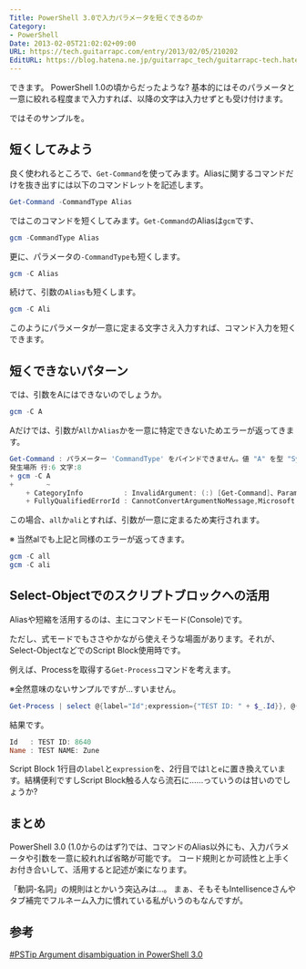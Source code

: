 ```yaml
---
Title: PowerShell 3.0で入力パラメータを短くできるのか
Category:
- PowerShell
Date: 2013-02-05T21:02:02+09:00
URL: https://tech.guitarrapc.com/entry/2013/02/05/210202
EditURL: https://blog.hatena.ne.jp/guitarrapc_tech/guitarrapc-tech.hatenablog.com/atom/entry/6802418398340412274
---
```


<!--
Date: 2013-02-05T21:02:02+09:00
URL: https://tech.guitarrapc.com/entry/2013/02/05/210202
-->

できます。
PowerShell 1.0の頃からだったような?
基本的にはそのパラメータと一意に絞れる程度まで入力すれば、以降の文字は入力せずとも受け付けます。

ではそのサンプルを。

## 短くしてみよう

良く使われるところで、`Get-Command`を使ってみます。Aliasに関するコマンドだけを抜き出すには以下のコマンドレットを記述します。

```ps1
Get-Command -CommandType Alias
```

ではこのコマンドを短くしてみます。`Get-Command`のAliasは`gcm`です、

```ps1
gcm -CommandType Alias
```

更に、パラメータの`-CommandType`も短くします。

```ps1
gcm -C Alias
```

続けて、引数の`Alias`も短くします。

```ps1
gcm -C Ali
```

このようにパラメータが一意に定まる文字さえ入力すれば、コマンド入力を短くできます。

## 短くできないパターン

では、引数をAにはできないのでしょうか。

```ps1
gcm -C A
```

Aだけでは、引数が`All`か`Alias`かを一意に特定できないためエラーが返ってきます。

```ps1
Get-Command : パラメーター 'CommandType' をバインドできません。値 "A" を型 "System.Management.Automation.CommandTypes" に変換できません。エラー: "次の列挙子名を区別できないため、識別子名 A を処理できません: Alias, Application, All。より詳細な識別子名で試してください。"
発生場所 行:6 文字:8
+ gcm -C A
+        ~
    + CategoryInfo          : InvalidArgument: (:) [Get-Command]、ParameterBindingException
    + FullyQualifiedErrorId : CannotConvertArgumentNoMessage,Microsoft.PowerShell.Commands.GetCommandCommand
```

この場合、`all`か`ali`とすれば、引数が一意に定まるため実行されます。

※ 当然alでも上記と同様のエラーが返ってきます。

```ps1
gcm -C all
gcm -C ali
```

## Select-Objectでのスクリプトブロックへの活用

Aliasや短縮を活用するのは、主にコマンドモード(Console)です。

ただし、式モードでもささやかながら使えそうな場面があります。それが、Select-ObjectなどでのScript Block使用時です。

例えば、Processを取得する`Get-Process`コマンドを考えます。

※全然意味のないサンプルですが…すいません。

```ps1
Get-Process | select @{label="Id";expression={"TEST ID: " + $_.Id}}, @{l="Name";e={"TEST NAME: " + $_.Name}}
```


結果です。

```ps1
Id   : TEST ID: 8640
Name : TEST NAME: Zune
```

Script Block 1行目の`label`と`expression`を、2行目では`l`と`e`に置き換えています。結構便利ですしScript Block触る人なら流石に……っていうのは甘いのでしょうか?

## まとめ

PowerShell 3.0 (1.0からのはず?)では、コマンドのAlias以外にも、入力パラメータや引数を一意に絞れれば省略が可能です。
コード規則とか可読性と上手くお付き合いして、活用すると記述が楽になります。

「動詞-名詞」の規則はとかいう突込みは…。
まぁ、そもそもIntellisenceさんやタブ補完でフルネーム入力に慣れている私がいうのもなんですが。

## 参考

[#PSTip Argument disambiguation in PowerShell 3.0](http://www.powershellmagazine.com/2013/02/05/pstip-argument-disambiguation-in-powershell-3-0/?utm_source=feedburner&amp;utm_medium=feed&amp;utm_campaign=Feed%3A+PowershellMagazine+%28PowerShell+Magazine%29)
